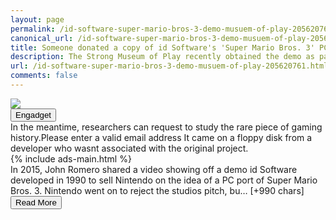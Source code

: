 ```yaml
---
layout: page
permalink: /id-software-super-mario-bros-3-demo-musuem-of-play-205620761.html
canonical_url: /id-software-super-mario-bros-3-demo-musuem-of-play-205620761.html
title: Someone donated a copy of id Software's 'Super Mario Bros. 3' PC port to a museum | Engadget
description: The Strong Museum of Play recently obtained the demo as part of a larger donation..
url: /id-software-super-mario-bros-3-demo-musuem-of-play-205620761.html
comments: false
---
```


<div class="row">
<div class="col-12">
<img src="https://s.yimg.com/os/creatr-uploaded-images/2021-07/131742a0-e4e4-11eb-a74c-2c1ebd4361b1">
</div>
</div>
<div class="row">
<div class="col-12 mt-2">
<button type="button" class="btn btn-outline-info">Engadget</button>
</div>
</div>
<div class="row">
<div class="col-12">
<div>In the meantime, researchers can request to study the rare piece of gaming history.Please enter a valid email address It came on a floppy disk from a developer who wasnt associated with the original project.</div>
</div>
</div>
<div class="row">
<div class="col-12">


<div class="row">
  {% include ads-main.html %}
</div>

<div>In 2015, John Romero shared a video showing off a demo id Software developed in 1990 to sell Nintendo on the idea of a PC port of Super Mario Bros. 3. Nintendo went on to reject the studios pitch, bu… [+990 chars]</div>
</div>
</div>
<div class="row">
<div class="col-12 text-center">
<a href="https://www.engadget.com/id-software-super-mario-bros-3-demo-musuem-of-play-205620761.html">
<button type="button" class="btn btn-info">Read More</button>
</a>
</div>
</div>
